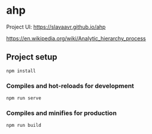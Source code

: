 # ahp

Project UI: https://slavaavr.github.io/ahp

https://en.wikipedia.org/wiki/Analytic_hierarchy_process

## Project setup
```
npm install
```

### Compiles and hot-reloads for development
```
npm run serve
```

### Compiles and minifies for production
```
npm run build
```
